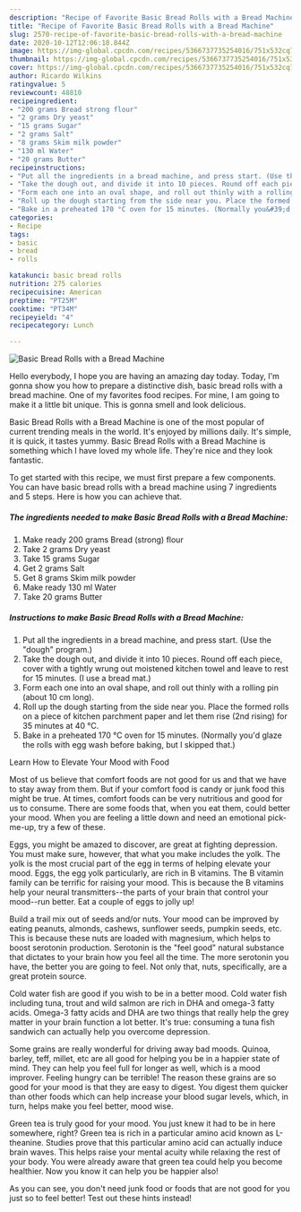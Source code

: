 ```yaml
---
description: "Recipe of Favorite Basic Bread Rolls with a Bread Machine"
title: "Recipe of Favorite Basic Bread Rolls with a Bread Machine"
slug: 2570-recipe-of-favorite-basic-bread-rolls-with-a-bread-machine
date: 2020-10-12T12:06:18.844Z
image: https://img-global.cpcdn.com/recipes/5366737735254016/751x532cq70/basic-bread-rolls-with-a-bread-machine-recipe-main-photo.jpg
thumbnail: https://img-global.cpcdn.com/recipes/5366737735254016/751x532cq70/basic-bread-rolls-with-a-bread-machine-recipe-main-photo.jpg
cover: https://img-global.cpcdn.com/recipes/5366737735254016/751x532cq70/basic-bread-rolls-with-a-bread-machine-recipe-main-photo.jpg
author: Ricardo Wilkins
ratingvalue: 5
reviewcount: 48810
recipeingredient:
- "200 grams Bread strong flour"
- "2 grams Dry yeast"
- "15 grams Sugar"
- "2 grams Salt"
- "8 grams Skim milk powder"
- "130 ml Water"
- "20 grams Butter"
recipeinstructions:
- "Put all the ingredients in a bread machine, and press start. (Use the &#34;dough&#34; program.)"
- "Take the dough out, and divide it into 10 pieces. Round off each piece, cover with a tightly wrung out moistened kitchen towel and leave to rest for 15 minutes. (I use a bread mat.)"
- "Form each one into an oval shape, and roll out thinly with a rolling pin (about 10 cm long)."
- "Roll up the dough starting from the side near you. Place the formed rolls on a piece of kitchen parchment paper and let them rise (2nd rising) for 35 minutes at 40 °C."
- "Bake in a preheated 170 °C oven for 15 minutes. (Normally you&#39;d glaze the rolls with egg wash before baking, but I skipped that.)"
categories:
- Recipe
tags:
- basic
- bread
- rolls

katakunci: basic bread rolls 
nutrition: 275 calories
recipecuisine: American
preptime: "PT25M"
cooktime: "PT34M"
recipeyield: "4"
recipecategory: Lunch

---
```



![Basic Bread Rolls with a Bread Machine](https://img-global.cpcdn.com/recipes/5366737735254016/751x532cq70/basic-bread-rolls-with-a-bread-machine-recipe-main-photo.jpg)

Hello everybody, I hope you are having an amazing day today. Today, I'm gonna show you how to prepare a distinctive dish, basic bread rolls with a bread machine. One of my favorites food recipes. For mine, I am going to make it a little bit unique. This is gonna smell and look delicious.

Basic Bread Rolls with a Bread Machine is one of the most popular of current trending meals in the world. It's enjoyed by millions daily. It's simple, it is quick, it tastes yummy. Basic Bread Rolls with a Bread Machine is something which I have loved my whole life. They're nice and they look fantastic.




To get started with this recipe, we must first prepare a few components. You can have basic bread rolls with a bread machine using 7 ingredients and 5 steps. Here is how you can achieve that.

<!--inarticleads1-->

##### The ingredients needed to make Basic Bread Rolls with a Bread Machine:

1. Make ready 200 grams Bread (strong) flour
1. Take 2 grams Dry yeast
1. Take 15 grams Sugar
1. Get 2 grams Salt
1. Get 8 grams Skim milk powder
1. Make ready 130 ml Water
1. Take 20 grams Butter




<!--inarticleads2-->

##### Instructions to make Basic Bread Rolls with a Bread Machine:

1. Put all the ingredients in a bread machine, and press start. (Use the &#34;dough&#34; program.)
1. Take the dough out, and divide it into 10 pieces. Round off each piece, cover with a tightly wrung out moistened kitchen towel and leave to rest for 15 minutes. (I use a bread mat.)
1. Form each one into an oval shape, and roll out thinly with a rolling pin (about 10 cm long).
1. Roll up the dough starting from the side near you. Place the formed rolls on a piece of kitchen parchment paper and let them rise (2nd rising) for 35 minutes at 40 °C.
1. Bake in a preheated 170 °C oven for 15 minutes. (Normally you&#39;d glaze the rolls with egg wash before baking, but I skipped that.)




Learn How to Elevate Your Mood with Food


Most of us believe that comfort foods are not good for us and that we have to stay away from them. But if your comfort food is candy or junk food this might be true. At times, comfort foods can be very nutritious and good for us to consume. There are some foods that, when you eat them, could better your mood. When you are feeling a little down and need an emotional pick-me-up, try a few of these.

Eggs, you might be amazed to discover, are great at fighting depression. You must make sure, however, that what you make includes the yolk. The yolk is the most crucial part of the egg in terms of helping elevate your mood. Eggs, the egg yolk particularly, are rich in B vitamins. The B vitamin family can be terrific for raising your mood. This is because the B vitamins help your neural transmitters--the parts of your brain that control your mood--run better. Eat a couple of eggs to jolly up!

Build a trail mix out of seeds and/or nuts. Your mood can be improved by eating peanuts, almonds, cashews, sunflower seeds, pumpkin seeds, etc. This is because these nuts are loaded with magnesium, which helps to boost serotonin production. Serotonin is the "feel good" natural substance that dictates to your brain how you feel all the time. The more serotonin you have, the better you are going to feel. Not only that, nuts, specifically, are a great protein source.

Cold water fish are good if you wish to be in a better mood. Cold water fish including tuna, trout and wild salmon are rich in DHA and omega-3 fatty acids. Omega-3 fatty acids and DHA are two things that really help the grey matter in your brain function a lot better. It's true: consuming a tuna fish sandwich can actually help you overcome depression. 

Some grains are really wonderful for driving away bad moods. Quinoa, barley, teff, millet, etc are all good for helping you be in a happier state of mind. They can help you feel full for longer as well, which is a mood improver. Feeling hungry can be terrible! The reason these grains are so good for your mood is that they are easy to digest. You digest them quicker than other foods which can help increase your blood sugar levels, which, in turn, helps make you feel better, mood wise.

Green tea is truly good for your mood. You just knew it had to be in here somewhere, right? Green tea is rich in a particular amino acid known as L-theanine. Studies prove that this particular amino acid can actually induce brain waves. This helps raise your mental acuity while relaxing the rest of your body. You were already aware that green tea could help you become healthier. Now you know it can help you be happier also!

As you can see, you don't need junk food or foods that are not good for you just so to feel better! Test out  these hints  instead!

